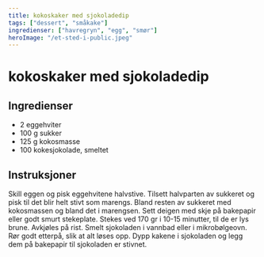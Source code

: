 ```yaml
---
title: kokoskaker med sjokoladedip
tags: ["dessert", "småkake"]
ingredienser: ["havregryn", "egg", "smør"]
heroImage: "/et-sted-i-public.jpeg"
---
```


# kokoskaker med sjokoladedip

## Ingredienser

- 2 eggehviter
- 100 g sukker
- 125 g kokosmasse
- 100 kokesjokolade, smeltet

## Instruksjoner

Skill eggen og pisk eggehvitene halvstive. Tilsett halvparten av sukkeret og pisk til det blir helt stivt som marengs. Bland resten av sukkeret med kokosmassen og bland det i marengsen. Sett deigen med skje på bakepapir eller godt smurt stekeplate. Stekes ved 170 gr i 10-15 minutter, til de er lys brune. Avkjøles på rist. Smelt sjokoladen i vannbad eller i mikrobølgeovn. Rør godt etterpå, slik at alt løses opp. Dypp kakene i sjokoladen og legg dem på bakepapir til sjokoladen er stivnet.

